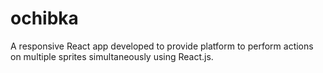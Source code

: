 # ochibka
A responsive React app developed to provide platform to  perform actions on multiple sprites simultaneously using React.js. 
